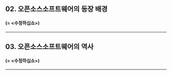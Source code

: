 <!-- 오픈소스소프트웨어 역사와 현황
    2. OSS 등장 배경 및 역사-->

## 02. 오픈소스소프트웨어의 등장 배경
#### (= <수정하십쇼>)
---

## 03. 오픈소스소프트웨어의 역사
#### (= <수정하십쇼>)
---